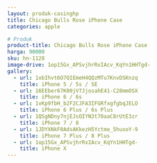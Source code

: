 ```yaml
---
layout: produk-casinghp
title: Chicago Bulls Rose iPhone Case
categories: apple

# Produk
product-title: Chicago Bulls Rose iPhone Case
harga: 90000
sku: hn-1128
image-drive: 1op15Gx_APSvjhrRxIAcv_KqYn1HHTgd-
gallery:
  - url: 1xbIhvt6O7QIEmeH4QQzMTu7KnvDSKnzq
    title: iPhone 5 / 5s / SE
  - url: 16EEber67K00jV7JjosahE41-C28mmOSX
    title: iPhone 6 / 6s
  - url: 1vKp9fbH_b2F2CJFA3IFGRfxgfgbqJELO
    title: iPhone 6 Plus / 6s Plus
  - url: 1QSgNDny7njEJsOIYN3t70aaC8rUtE3zr
    title: iPhone 7 / 8
  - url: 1JDYXNkF0AdsAKkezH5Yctme_5huxoY-9
    title: iPhone 7 Plus / 8 Plus
  - url: 1op15Gx_APSvjhrRxIAcv_KqYn1HHTgd-
    title: iPhone X
---
```

